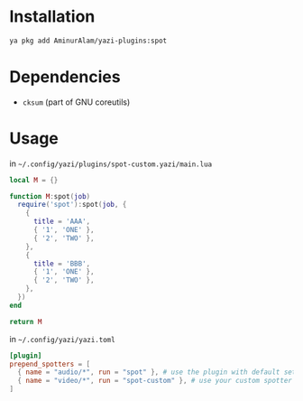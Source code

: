 # Installation

```sh
ya pkg add AminurAlam/yazi-plugins:spot
```

# Dependencies

- `cksum` (part of GNU coreutils)

# Usage

in `~/.config/yazi/plugins/spot-custom.yazi/main.lua`

```lua
local M = {}

function M:spot(job)
  require('spot'):spot(job, {
    {
      title = 'AAA',
      { '1', 'ONE' },
      { '2', 'TWO' },
    },
    {
      title = 'BBB',
      { '1', 'ONE' },
      { '2', 'TWO' },
    },
  })
end

return M
```

in `~/.config/yazi/yazi.toml`

```toml
[plugin]
prepend_spotters = [
  { name = "audio/*", run = "spot" }, # use the plugin with default settings
  { name = "video/*", run = "spot-custom" }, # use your custom spotter
]
```

